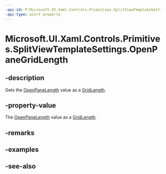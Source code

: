 ```yaml
---
-api-id: P:Microsoft.UI.Xaml.Controls.Primitives.SplitViewTemplateSettings.OpenPaneGridLength
-api-type: winrt property
---
```


<!-- Property syntax
public Windows.UI.Xaml.GridLength OpenPaneGridLength { get; }
-->

# Microsoft.UI.Xaml.Controls.Primitives.SplitViewTemplateSettings.OpenPaneGridLength

## -description
Gets the [OpenPaneLength](../microsoft.ui.xaml.controls/splitview_openpanelength.md) value as a [GridLength](../microsoft.ui.xaml/gridlength.md).

## -property-value
The [OpenPaneLength](../microsoft.ui.xaml.controls/splitview_openpanelength.md) value as a [GridLength](../microsoft.ui.xaml/gridlength.md).

## -remarks

## -examples

## -see-also

